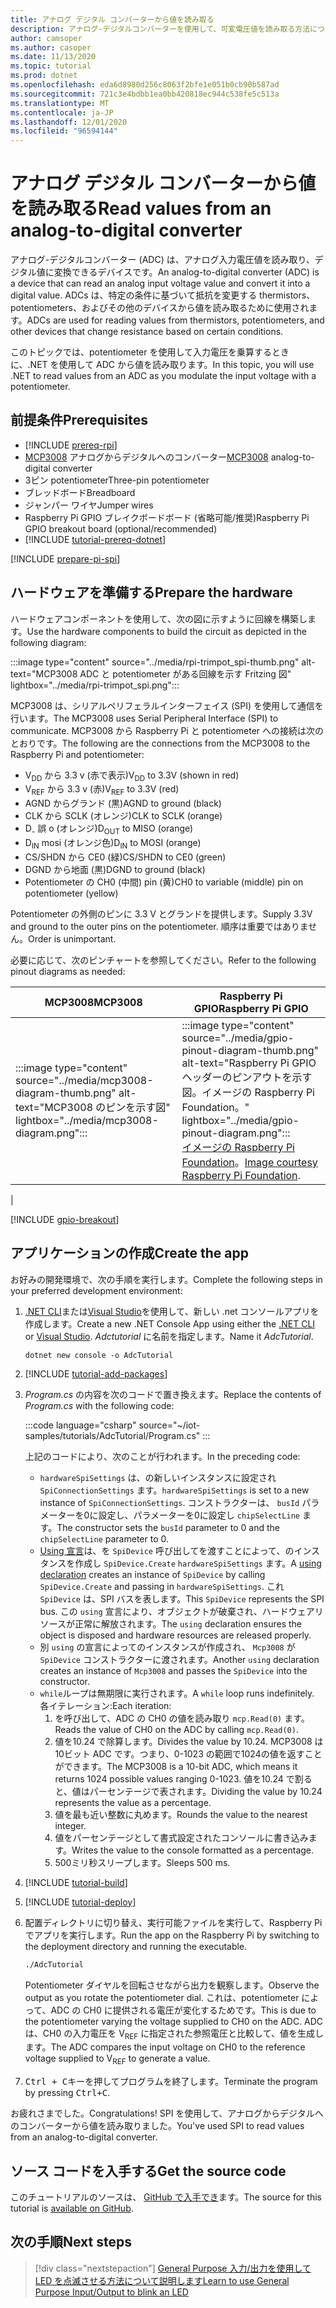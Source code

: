 ```yaml
---
title: アナログ デジタル コンバーターから値を読み取る
description: アナログ-デジタルコンバーターを使用して、可変電圧値を読み取る方法について説明します。
author: camsoper
ms.author: casoper
ms.date: 11/13/2020
ms.topic: tutorial
ms.prod: dotnet
ms.openlocfilehash: eda6d8980d256c8063f2bfe1e051b0cb90b587ad
ms.sourcegitcommit: 721c3e4bdbb1ea0bb420818ec944c538fe5c513a
ms.translationtype: MT
ms.contentlocale: ja-JP
ms.lasthandoff: 12/01/2020
ms.locfileid: "96594144"
---
```

<!--markdownlint-disable DOCSMD011 -->
# <a name="read-values-from-an-analog-to-digital-converter"></a><span data-ttu-id="a2a2a-103">アナログ デジタル コンバーターから値を読み取る</span><span class="sxs-lookup"><span data-stu-id="a2a2a-103">Read values from an analog-to-digital converter</span></span>

<span data-ttu-id="a2a2a-104">アナログ-デジタルコンバーター (ADC) は、アナログ入力電圧値を読み取り、デジタル値に変換できるデバイスです。</span><span class="sxs-lookup"><span data-stu-id="a2a2a-104">An analog-to-digital converter (ADC) is a device that can read an analog input voltage value and convert it into a digital value.</span></span> <span data-ttu-id="a2a2a-105">ADCs は、特定の条件に基づいて抵抗を変更する thermistors、potentiometers、およびその他のデバイスから値を読み取るために使用されます。</span><span class="sxs-lookup"><span data-stu-id="a2a2a-105">ADCs are used for reading values from thermistors, potentiometers, and other devices that change resistance based on certain conditions.</span></span>

<span data-ttu-id="a2a2a-106">このトピックでは、potentiometer を使用して入力電圧を乗算するときに、.NET を使用して ADC から値を読み取ります。</span><span class="sxs-lookup"><span data-stu-id="a2a2a-106">In this topic, you will use .NET to read values from an ADC as you modulate the input voltage with a potentiometer.</span></span>

## <a name="prerequisites"></a><span data-ttu-id="a2a2a-107">前提条件</span><span class="sxs-lookup"><span data-stu-id="a2a2a-107">Prerequisites</span></span>

- [!INCLUDE [prereq-rpi](../includes/prereq-rpi.md)]
- <span data-ttu-id="a2a2a-108">[MCP3008](https://www.microchip.com/wwwproducts/MCP3008) <span class="docon docon-navigate-external x-hidden-focus"></span> アナログからデジタルへのコンバーター</span><span class="sxs-lookup"><span data-stu-id="a2a2a-108">[MCP3008](https://www.microchip.com/wwwproducts/MCP3008) <span class="docon docon-navigate-external x-hidden-focus"></span> analog-to-digital converter</span></span>
- <span data-ttu-id="a2a2a-109">3ピン potentiometer</span><span class="sxs-lookup"><span data-stu-id="a2a2a-109">Three-pin potentiometer</span></span>
- <span data-ttu-id="a2a2a-110">ブレッドボード</span><span class="sxs-lookup"><span data-stu-id="a2a2a-110">Breadboard</span></span>
- <span data-ttu-id="a2a2a-111">ジャンパー ワイヤ</span><span class="sxs-lookup"><span data-stu-id="a2a2a-111">Jumper wires</span></span>
- <span data-ttu-id="a2a2a-112">Raspberry Pi GPIO ブレイクボードボード (省略可能/推奨)</span><span class="sxs-lookup"><span data-stu-id="a2a2a-112">Raspberry Pi GPIO breakout board (optional/recommended)</span></span>
- [!INCLUDE [tutorial-prereq-dotnet](../includes/tutorial-prereq-dotnet.md)]

[!INCLUDE [prepare-pi-spi](../includes/prepare-pi-spi.md)]

## <a name="prepare-the-hardware"></a><span data-ttu-id="a2a2a-113">ハードウェアを準備する</span><span class="sxs-lookup"><span data-stu-id="a2a2a-113">Prepare the hardware</span></span>

<span data-ttu-id="a2a2a-114">ハードウェアコンポーネントを使用して、次の図に示すように回線を構築します。</span><span class="sxs-lookup"><span data-stu-id="a2a2a-114">Use the hardware components to build the circuit as depicted in the following diagram:</span></span>

:::image type="content" source="../media/rpi-trimpot_spi-thumb.png" alt-text="MCP3008 ADC と potentiometer がある回線を示す Fritzing 図" lightbox="../media/rpi-trimpot_spi.png":::

<span data-ttu-id="a2a2a-116">MCP3008 は、シリアルペリフェラルインターフェイス (SPI) を使用して通信を行います。</span><span class="sxs-lookup"><span data-stu-id="a2a2a-116">The MCP3008 uses Serial Peripheral Interface (SPI) to communicate.</span></span> <span data-ttu-id="a2a2a-117">MCP3008 から Raspberry Pi と potentiometer への接続は次のとおりです。</span><span class="sxs-lookup"><span data-stu-id="a2a2a-117">The following are the connections from the MCP3008 to the Raspberry Pi and potentiometer:</span></span>

- <span data-ttu-id="a2a2a-118">V<sub>DD</sub> から 3.3 v (赤で表示)</span><span class="sxs-lookup"><span data-stu-id="a2a2a-118">V<sub>DD</sub> to 3.3V (shown in red)</span></span>
- <span data-ttu-id="a2a2a-119">V<sub>REF</sub> から 3.3 v (赤)</span><span class="sxs-lookup"><span data-stu-id="a2a2a-119">V<sub>REF</sub> to 3.3V (red)</span></span>
- <span data-ttu-id="a2a2a-120">AGND からグランド (黒)</span><span class="sxs-lookup"><span data-stu-id="a2a2a-120">AGND to ground (black)</span></span>
- <span data-ttu-id="a2a2a-121">CLK から SCLK (オレンジ)</span><span class="sxs-lookup"><span data-stu-id="a2a2a-121">CLK to SCLK (orange)</span></span>
- <span data-ttu-id="a2a2a-122">D<sub>-</sub> 誤 o (オレンジ)</span><span class="sxs-lookup"><span data-stu-id="a2a2a-122">D<sub>OUT</sub> to MISO (orange)</span></span>
- <span data-ttu-id="a2a2a-123">D<sub>IN</sub> mosi (オレンジ色)</span><span class="sxs-lookup"><span data-stu-id="a2a2a-123">D<sub>IN</sub> to MOSI (orange)</span></span>
- <span data-ttu-id="a2a2a-124">CS/SHDN から CE0 (緑)</span><span class="sxs-lookup"><span data-stu-id="a2a2a-124">CS/SHDN to CE0 (green)</span></span>
- <span data-ttu-id="a2a2a-125">DGND から地面 (黒)</span><span class="sxs-lookup"><span data-stu-id="a2a2a-125">DGND to ground (black)</span></span>
- <span data-ttu-id="a2a2a-126">Potentiometer の CH0 (中間) pin (黄)</span><span class="sxs-lookup"><span data-stu-id="a2a2a-126">CH0 to variable (middle) pin on potentiometer (yellow)</span></span>

<span data-ttu-id="a2a2a-127">Potentiometer の外側のピンに 3.3 V とグランドを提供します。</span><span class="sxs-lookup"><span data-stu-id="a2a2a-127">Supply 3.3V and ground to the outer pins on the potentiometer.</span></span> <span data-ttu-id="a2a2a-128">順序は重要ではありません。</span><span class="sxs-lookup"><span data-stu-id="a2a2a-128">Order is unimportant.</span></span>

<span data-ttu-id="a2a2a-129">必要に応じて、次のピンチャートを参照してください。</span><span class="sxs-lookup"><span data-stu-id="a2a2a-129">Refer to the following pinout diagrams as needed:</span></span>

| <span data-ttu-id="a2a2a-130">MCP3008</span><span class="sxs-lookup"><span data-stu-id="a2a2a-130">MCP3008</span></span>  | <span data-ttu-id="a2a2a-131">Raspberry Pi GPIO</span><span class="sxs-lookup"><span data-stu-id="a2a2a-131">Raspberry Pi GPIO</span></span> |
|----------|-------------------|
| :::image type="content" source="../media/mcp3008-diagram-thumb.png" alt-text="MCP3008 のピンを示す図" lightbox="../media/mcp3008-diagram.png"::: | :::image type="content" source="../media/gpio-pinout-diagram-thumb.png" alt-text="Raspberry Pi GPIO ヘッダーのピンアウトを示す図。イメージの Raspberry Pi Foundation。" lightbox="../media/gpio-pinout-diagram.png":::<br /><span data-ttu-id="a2a2a-134">[イメージの Raspberry Pi Foundation](https://www.raspberrypi.org/documentation/usage/gpio/)。</span><span class="sxs-lookup"><span data-stu-id="a2a2a-134">[Image courtesy Raspberry Pi Foundation](https://www.raspberrypi.org/documentation/usage/gpio/).</span></span>
 |

[!INCLUDE [gpio-breakout](../includes/gpio-breakout.md)]

## <a name="create-the-app"></a><span data-ttu-id="a2a2a-135">アプリケーションの作成</span><span class="sxs-lookup"><span data-stu-id="a2a2a-135">Create the app</span></span>

<span data-ttu-id="a2a2a-136">お好みの開発環境で、次の手順を実行します。</span><span class="sxs-lookup"><span data-stu-id="a2a2a-136">Complete the following steps in your preferred development environment:</span></span>

1. <span data-ttu-id="a2a2a-137">[.NET CLI](../../core/tools/dotnet-new.md)または[Visual Studio](../../core/tutorials/with-visual-studio.md)を使用して、新しい .net コンソールアプリを作成します。</span><span class="sxs-lookup"><span data-stu-id="a2a2a-137">Create a new .NET Console App using either the [.NET CLI](../../core/tools/dotnet-new.md) or [Visual Studio](../../core/tutorials/with-visual-studio.md).</span></span> <span data-ttu-id="a2a2a-138">*Adctutorial* に名前を指定します。</span><span class="sxs-lookup"><span data-stu-id="a2a2a-138">Name it *AdcTutorial*.</span></span>

    ```dotnetcli
    dotnet new console -o AdcTutorial
    ```

1. [!INCLUDE [tutorial-add-packages](../includes/tutorial-add-packages.md)]
1. <span data-ttu-id="a2a2a-139">*Program.cs* の内容を次のコードで置き換えます。</span><span class="sxs-lookup"><span data-stu-id="a2a2a-139">Replace the contents of *Program.cs* with the following code:</span></span>

    :::code language="csharp" source="~/iot-samples/tutorials/AdcTutorial/Program.cs" :::

    <span data-ttu-id="a2a2a-140">上記のコードにより、次のことが行われます。</span><span class="sxs-lookup"><span data-stu-id="a2a2a-140">In the preceding code:</span></span>

    - <span data-ttu-id="a2a2a-141">`hardwareSpiSettings` は、の新しいインスタンスに設定され `SpiConnectionSettings` ます。</span><span class="sxs-lookup"><span data-stu-id="a2a2a-141">`hardwareSpiSettings` is set to a new instance of `SpiConnectionSettings`.</span></span> <span data-ttu-id="a2a2a-142">コンストラクターは、 `busId` パラメーターを0に設定し、パラメーターを0に設定し `chipSelectLine` ます。</span><span class="sxs-lookup"><span data-stu-id="a2a2a-142">The constructor sets the `busId` parameter to 0 and the `chipSelectLine` parameter to 0.</span></span>
    - <span data-ttu-id="a2a2a-143">[Using 宣言](../../csharp/whats-new/csharp-8.md#using-declarations)は、を `SpiDevice` 呼び出してを渡すことによって、のインスタンスを作成し `SpiDevice.Create` `hardwareSpiSettings` ます。</span><span class="sxs-lookup"><span data-stu-id="a2a2a-143">A [using declaration](../../csharp/whats-new/csharp-8.md#using-declarations) creates an instance of `SpiDevice` by calling `SpiDevice.Create` and passing in `hardwareSpiSettings`.</span></span> <span data-ttu-id="a2a2a-144">これ `SpiDevice` は、SPI バスを表します。</span><span class="sxs-lookup"><span data-stu-id="a2a2a-144">This `SpiDevice` represents the SPI bus.</span></span> <span data-ttu-id="a2a2a-145">この `using` 宣言により、オブジェクトが破棄され、ハードウェアリソースが正常に解放されます。</span><span class="sxs-lookup"><span data-stu-id="a2a2a-145">The `using` declaration ensures the object is disposed and hardware resources are released properly.</span></span>
    - <span data-ttu-id="a2a2a-146">別 `using` の宣言によってのインスタンスが作成され、 `Mcp3008` が `SpiDevice` コンストラクターに渡されます。</span><span class="sxs-lookup"><span data-stu-id="a2a2a-146">Another `using` declaration creates an instance of `Mcp3008` and passes the `SpiDevice` into the constructor.</span></span>
    - <span data-ttu-id="a2a2a-147">`while`ループは無期限に実行されます。</span><span class="sxs-lookup"><span data-stu-id="a2a2a-147">A `while` loop runs indefinitely.</span></span> <span data-ttu-id="a2a2a-148">各イテレーション:</span><span class="sxs-lookup"><span data-stu-id="a2a2a-148">Each iteration:</span></span>
        1. <span data-ttu-id="a2a2a-149">を呼び出して、ADC の CH0 の値を読み取り `mcp.Read(0)` ます。</span><span class="sxs-lookup"><span data-stu-id="a2a2a-149">Reads the value of CH0 on the ADC by calling `mcp.Read(0)`.</span></span>
        1. <span data-ttu-id="a2a2a-150">値を10.24 で除算します。</span><span class="sxs-lookup"><span data-stu-id="a2a2a-150">Divides the value by 10.24.</span></span> <span data-ttu-id="a2a2a-151">MCP3008 は10ビット ADC です。つまり、0-1023 の範囲で1024の値を返すことができます。</span><span class="sxs-lookup"><span data-stu-id="a2a2a-151">The MCP3008 is a 10-bit ADC, which means it returns 1024 possible values ranging 0-1023.</span></span> <span data-ttu-id="a2a2a-152">値を10.24 で割ると、値はパーセンテージで表されます。</span><span class="sxs-lookup"><span data-stu-id="a2a2a-152">Dividing the value by 10.24 represents the value as a percentage.</span></span>
        1. <span data-ttu-id="a2a2a-153">値を最も近い整数に丸めます。</span><span class="sxs-lookup"><span data-stu-id="a2a2a-153">Rounds the value to the nearest integer.</span></span>
        1. <span data-ttu-id="a2a2a-154">値をパーセンテージとして書式設定されたコンソールに書き込みます。</span><span class="sxs-lookup"><span data-stu-id="a2a2a-154">Writes the value to the console formatted as a percentage.</span></span>
        1. <span data-ttu-id="a2a2a-155">500ミリ秒スリープします。</span><span class="sxs-lookup"><span data-stu-id="a2a2a-155">Sleeps 500 ms.</span></span>

1. [!INCLUDE [tutorial-build](../includes/tutorial-build.md)]
1. [!INCLUDE [tutorial-deploy](../includes/tutorial-deploy.md)]
1. <span data-ttu-id="a2a2a-156">配置ディレクトリに切り替え、実行可能ファイルを実行して、Raspberry Pi でアプリを実行します。</span><span class="sxs-lookup"><span data-stu-id="a2a2a-156">Run the app on the Raspberry Pi by switching to the deployment directory and running the executable.</span></span>

    ```bash
    ./AdcTutorial
    ```

    <span data-ttu-id="a2a2a-157">Potentiometer ダイヤルを回転させながら出力を観察します。</span><span class="sxs-lookup"><span data-stu-id="a2a2a-157">Observe the output as you rotate the potentiometer dial.</span></span> <span data-ttu-id="a2a2a-158">これは、potentiometer によって、ADC の CH0 に提供される電圧が変化するためです。</span><span class="sxs-lookup"><span data-stu-id="a2a2a-158">This is due to the potentiometer varying the voltage supplied to CH0 on the ADC.</span></span> <span data-ttu-id="a2a2a-159">ADC は、CH0 の入力電圧を V<sub>REF</sub> に指定された参照電圧と比較して、値を生成します。</span><span class="sxs-lookup"><span data-stu-id="a2a2a-159">The ADC compares the input voltage on CH0 to the reference voltage supplied to V<sub>REF</sub> to generate a value.</span></span>

1. <span data-ttu-id="a2a2a-160"><kbd>Ctrl + C</kbd>キーを押してプログラムを終了します。</span><span class="sxs-lookup"><span data-stu-id="a2a2a-160">Terminate the program by pressing <kbd>Ctrl+C</kbd>.</span></span>

<span data-ttu-id="a2a2a-161">お疲れさまでした。</span><span class="sxs-lookup"><span data-stu-id="a2a2a-161">Congratulations!</span></span> <span data-ttu-id="a2a2a-162">SPI を使用して、アナログからデジタルへのコンバーターから値を読み取りました。</span><span class="sxs-lookup"><span data-stu-id="a2a2a-162">You've used SPI to read values from an analog-to-digital converter.</span></span>

## <a name="get-the-source-code"></a><span data-ttu-id="a2a2a-163">ソース コードを入手する</span><span class="sxs-lookup"><span data-stu-id="a2a2a-163">Get the source code</span></span>

<span data-ttu-id="a2a2a-164">このチュートリアルのソースは、 [GitHub で入手でき](https://github.com/MicrosoftDocs/dotnet-iot-assets/tree/master/tutorials/AdcTutorial)ます。</span><span class="sxs-lookup"><span data-stu-id="a2a2a-164">The source for this tutorial is [available on GitHub](https://github.com/MicrosoftDocs/dotnet-iot-assets/tree/master/tutorials/AdcTutorial).</span></span> <span class="docon docon-navigate-external x-hidden-focus"></span>

## <a name="next-steps"></a><span data-ttu-id="a2a2a-165">次の手順</span><span class="sxs-lookup"><span data-stu-id="a2a2a-165">Next steps</span></span>

> [!div class="nextstepaction"]
> [<span data-ttu-id="a2a2a-166">General Purpose 入力/出力を使用して LED を点滅させる方法について説明します</span><span class="sxs-lookup"><span data-stu-id="a2a2a-166">Learn to use General Purpose Input/Output to blink an LED</span></span>](../tutorials/blink-led.md)
